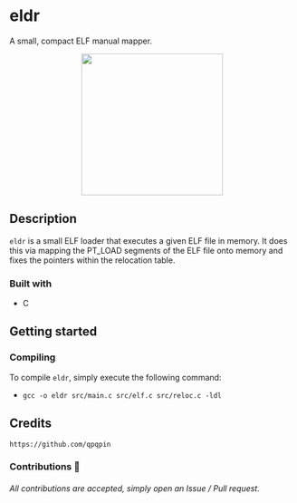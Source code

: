 # eldr
A small, compact ELF manual mapper.

<div align="center">
    <img src="https://github.com/qpqpin/eldr/assets/131700499/2d2baa36-c640-4fdd-944f-188a2c001321" width="250px"><br>
</div>

## Description
`eldr` is a small ELF loader that executes a given ELF file in memory. It does this via mapping the PT_LOAD segments of the ELF file
onto memory and fixes the pointers within the relocation table.

### Built with
- C

## Getting started
### Compiling
To compile `eldr`, simply execute the following command:
- `gcc -o eldr src/main.c src/elf.c src/reloc.c -ldl`

## Credits
```
https://github.com/qpqpin
```
### Contributions 🎉
###### All contributions are accepted, simply open an Issue / Pull request.
